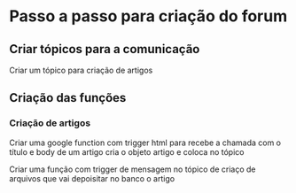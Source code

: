 # Passo a passo para criação do forum

## Criar tópicos para a comunicação
Criar um tópico para criação de artigos

## Criação das funções

### Criação de artigos
Criar uma google function com trigger html para recebe a chamada com o título e body de um artigo
cria o objeto artigo e coloca no tópico

Criar uma função com trigger de mensagem no tópico de criaço de arquivos que vai depoisitar no banco o artigo
